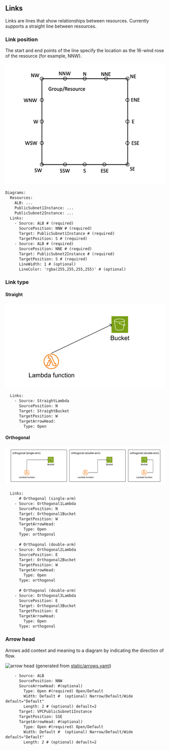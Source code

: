 ## Links

Links are lines that show relationships between resources. Currently supports a straight line between resources.

### Link position

The start and end points of the line specify the location as the 16-wind rose of the resource (for example, NNW).

![position](static/position.png)

```
Diagrams:
  Resources:
    ALB: ...
    PublicSubnet1Instance: ...
    PublicSubnet2Instance: ...
  Links:
    - Source: ALB # (required)
      SourcePosition: NNW # (required)
      Target: PublicSubnet1Instance # (required)
      TargetPosition: S # (required)
    - Source: ALB # (required)
      SourcePosition: NNE # (required)
      Target: PublicSubnet2Instance # (required)
      TargetPosition: S # (required)
      LineWidth: 1 # (optional)
      LineColor: 'rgba(255,255,255,255)' # (optional)
```

### Link type

#### Straight
![straight link](static/link-straight.png)
```
  Links:
    - Source: StraightLambda
      SourcePosition: N
      Target: StraightBucket
      TargetPosition: W
      TargetArrowHead:
        Type: Open
```

#### Orthogonal
![orthogonal link](static/link-orthogonal.png)
```
  Links:
      # Orthogonal (single-arm)
    - Source: Orthogonal1Lambda
      SourcePosition: N
      Target: Orthogonal1Bucket
      TargetPosition: W
      TargetArrowHead:
        Type: Open
      Type: orthogonal

      # Orthogonal (double-arm)
    - Source: Orthogonal2Lambda
      SourcePosition: E
      Target: Orthogonal2Bucket
      TargetPosition: W
      TargetArrowHead:
        Type: Open
      Type: orthogonal

      # Orthogonal (double-arm)
    - Source: Orthogonal3Lambda
      SourcePosition: E
      Target: Orthogonal3Bucket
      TargetPosition: E
      TargetArrowHead:
        Type: Open
      Type: orthogonal
```


### Arrow head

Arrows add context and meaning to a diagram by indicating the direction of flow.

![arrow head](static/arrows.png)
(generated from [static/arrows.yaml](static/arrows.yaml))

```
    - Source: ALB
      SourcePosition: NNW
      SourceArrowHead: #(optional)
        Type: Open #(required) Open/Default
        Width: Default #  (optional) Narrow/Default/Wide default="Default"
        Length: 2 # (optional) default=2
      Target: VPCPublicSubnet1Instance
      TargetPosition: SSE
      TargetArrowHead: #(optional)
        Type: Open #(required) Open/Default
        Width: Default #  (optional) Narrow/Default/Wide default="Default"
        Length: 2 # (optional) default=2
```
